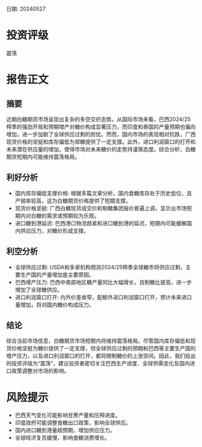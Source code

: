 
日期: 20240527

# 投资评级

震荡

# 报告正文

## 摘要

近期白糖期货市场呈现出复杂的多空交织态势。从国际市场来看，巴西2024/25榨季的强劲开局和预期增产对糖价构成显著压力，而印度和泰国的产量预期也偏向增加，进一步加剧了全球供应过剩的担忧。然而，国内市场的表现相对抗跌，广西现货价格的坚挺和库存偏低为郑糖提供了一定支撑。此外，进口利润窗口的打开和未来潜在供应量的增加，使得市场对未来糖价的走势持谨慎态度。综合分析，白糖期货短期内可能维持震荡格局。

## 利好分析

* 国内库存偏低支撑价格: 根据多篇文章分析，国内食糖库存处于历史低位，且产销率较高，这为白糖期货价格提供了短期支撑。
* 现货价格坚挺: 广西白糖现货成交价和制糖集团报价普遍上调，显示出市场短期内对白糖的需求或预期较为乐观。
* 进口糖到港延迟: 巴西港口物流趋紧和进口糖到港的延迟，短期内可能缓解国内供应压力，对糖价形成支撑。

## 利空分析

* 全球供应过剩: USDA和多家机构预测2024/25榨季全球糖市将供应过剩，主要生产国的产量增加是主要原因。
* 巴西增产压力: 巴西中南部地区糖产量同比大幅增长，且制糖比提高，进一步增加了全球糖供应。
* 进口利润窗口打开: 内外价差收窄，配额外进口利润窗口打开，预计未来进口量增加，将对国内糖价构成压力。

## 结论

综合当前市场信息，白糖期货市场短期内将维持震荡格局。尽管国内库存偏低和现货价格坚挺为糖价提供了一定支撑，但全球供应过剩的预期和巴西等主要生产国的增产压力，以及进口利润窗口的打开，都将限制糖价的上涨空间。因此，我们给出的投资评级为“震荡”，建议投资者密切关注巴西生产进度、全球供需变化及国内进口政策调整对市场的影响。

# 风险提示

* 巴西天气变化可能影响甘蔗产量和压榨进度。
* 印度政府可能调整食糖出口政策，影响全球供应。
* 国内进口糖到港量超预期，增加供应压力。
* 全球经济复苏缓慢，影响食糖消费增长。

